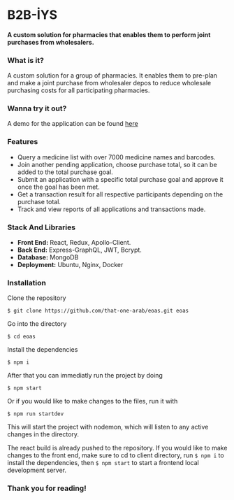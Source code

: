 # B2B-İYS
####  A custom solution for pharmacies that enables them to perform joint purchases from wholesalers.

### What is it?

A custom solution for a group of pharmacies. It enables them to pre-plan and make a joint purchase from wholesaler depos to reduce wholesale purchasing costs for all participating pharmacies.

### Wanna try it out?

A demo for the application can be found [here](https://projects.eoas.muhammed-aldulaimi.com/)

### Features

- Query a medicine list with over 7000 medicine names and barcodes.
- Join another pending application, choose purchase total, so it can be added to the total purchase goal.
- Submit an application with a specific total purchase goal and approve it once the goal has been met.
- Get a transaction result for all respective participants depending on the purchase total.
- Track and view reports of all applications and transactions made.


### Stack And Libraries
- **Front End:** React, Redux, Apollo-Client.
- **Back End:** Express-GraphQL, JWT, Bcrypt.
- **Database:** MongoDB
- **Deployment:** Ubuntu, Nginx, Docker

### Installation
Clone the repository

`$ git clone https://github.com/that-one-arab/eoas.git eoas`

Go into the directory

`$ cd eoas`

Install the dependencies

`$ npm i`

After that you can immediatly run the project by doing

`$ npm start`

Or if you would like to make changes to the files, run it with

`$ npm run startdev`

This will start the project with nodemon, which will listen to any active changes in the directory.

The react build is already pushed to the repository. If you would like to make changes to the front end, make sure to cd to client directory, run `$ npm i` to install the dependencies, then `$ npm start` to start a frontend local development server.


### Thank you for reading!

